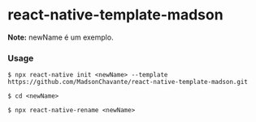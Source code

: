 # react-native-template-madson

**Note:** newName é um exemplo.

### Usage
```
$ npx react-native init <newName> --template https://github.com/MadsonChavante/react-native-template-madson.git
```
```
$ cd <newName>
```
```
$ npx react-native-rename <newName>
```
